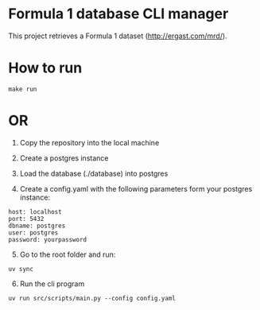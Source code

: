 # Formula 1 database CLI manager

This project retrieves a Formula 1 dataset (http://ergast.com/mrd/).

# How to run
```
make run
```

# OR

1. Copy the repository into the local machine

2. Create a postgres instance

3. Load the database (./database) into postgres

4. Create a config.yaml with the following parameters form your postgres instance:

```
host: localhost
port: 5432
dbname: postgres
user: postgres
password: yourpassword
```

5. Go to the root folder and run:
```
uv sync
```

6. Run the cli program
```
uv run src/scripts/main.py --config config.yaml
```

